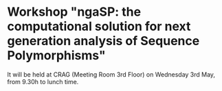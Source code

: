 
# Workshop "ngaSP: the computational solution for next generation analysis of Sequence Polymorphisms"

It will be held at CRAG (Meeting Room 3rd Floor) on Wednesday 3rd May, from 9.30h to lunch time.
